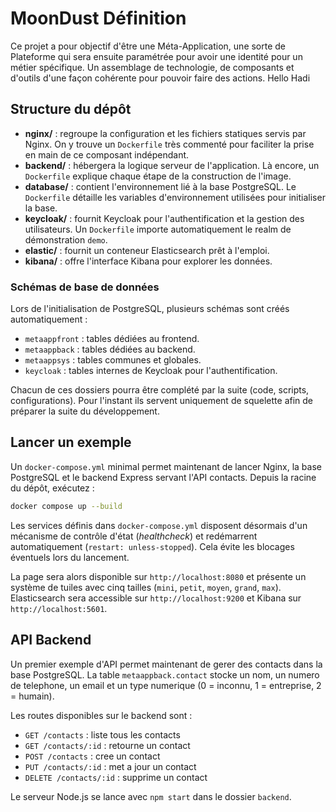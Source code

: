 # MoonDust Définition

Ce projet a pour objectif d'être une Méta-Application, une sorte de Plateforme qui sera ensuite paramétrée pour avoir une identité pour un métier spécifique.
Un assemblage de technologie, de composants et d'outils d'une façon cohérente pour pouvoir faire des actions. Hello Hadi

## Structure du dépôt

- **nginx/** : regroupe la configuration et les fichiers statiques servis par Nginx. On y trouve un `Dockerfile` très commenté pour faciliter la prise en main de ce composant indépendant.
- **backend/** : hébergera la logique serveur de l'application. Là encore, un `Dockerfile` explique chaque étape de la construction de l'image.
- **database/** : contient l'environnement lié à la base PostgreSQL. Le `Dockerfile` détaille les variables d'environnement utilisées pour initialiser la base.
- **keycloak/** : fournit Keycloak pour l'authentification et la gestion des utilisateurs. Un `Dockerfile` importe automatiquement le realm de démonstration `demo`.
- **elastic/** : fournit un conteneur Elasticsearch prêt à l'emploi.
- **kibana/** : offre l'interface Kibana pour explorer les données.

### Schémas de base de données

Lors de l'initialisation de PostgreSQL, plusieurs schémas sont créés automatiquement :

- `metaappfront` : tables dédiées au frontend.
- `metaappback` : tables dédiées au backend.
- `metaappsys` : tables communes et globales.
- `keycloak` : tables internes de Keycloak pour l'authentification.

Chacun de ces dossiers pourra être complété par la suite (code, scripts, configurations). Pour l'instant ils servent uniquement de squelette afin de préparer la suite du développement.

## Lancer un exemple

Un `docker-compose.yml` minimal permet maintenant de lancer Nginx, la base PostgreSQL et le backend Express servant l'API contacts.
Depuis la racine du dépôt, exécutez :

```bash
docker compose up --build
```

Les services définis dans `docker-compose.yml` disposent désormais d'un mécanisme
de contrôle d'état (*healthcheck*) et redémarrent automatiquement (`restart: unless-stopped`).
Cela évite les blocages éventuels lors du lancement.

La page sera alors disponible sur `http://localhost:8080` et présente un système de tuiles avec cinq tailles (`mini`, `petit`, `moyen`, `grand`, `max`).
Elasticsearch sera accessible sur `http://localhost:9200` et Kibana sur `http://localhost:5601`.

## API Backend

Un premier exemple d'API permet maintenant de gerer des contacts dans la base PostgreSQL. La table `metaappback.contact` stocke un nom, un numero de telephone, un email et un type numerique (0 = inconnu, 1 = entreprise, 2 = humain).

Les routes disponibles sur le backend sont :

- `GET /contacts` : liste tous les contacts
- `GET /contacts/:id` : retourne un contact
- `POST /contacts` : cree un contact
- `PUT /contacts/:id` : met a jour un contact
- `DELETE /contacts/:id` : supprime un contact

Le serveur Node.js se lance avec `npm start` dans le dossier `backend`.
